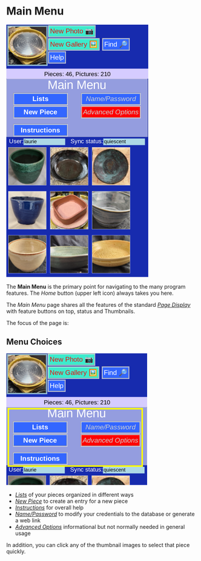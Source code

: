 # Main Menu

![](MainMenu1.png)

The __Main Menu__ is the primary point for navigating to the many program features. The _Home_ button (upper left icon) always takes you here.

The _Main Menu_ page shares all the features of the standard [_Page Display_](Display.md) with feature buttons on top, status and Thumbnails.

The focus of the page is:

## Menu Choices

![](MainMenu2.png)

* [_Lists_](ListMenu.md) of your pieces organized in different ways
* [_New Piece_](PotNew.md) to create an entry for a new piece
* [_Instructions_](https://alfille.github.io/potholder/) for overall help
* [_Name/Password_](RemoteDatabaseInput.md) to modify your credentials to the database or generate a web link
* [_Advanced Options_](Administration.md) informational but not normally needed in general usage

In addition, you can click any of the thumbnail images to select that piece quickly.
